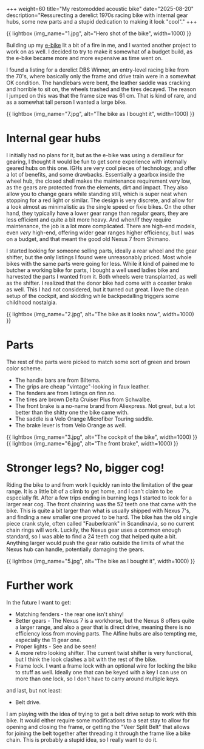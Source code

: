 +++
weight=60
title="My restomodded acoustic bike"
date="2025-08-20"
description="Ressurecting a derelict 1970s racing bike with internal gear hubs, some new parts and a stupid dedication to making it look \"cool\"."
+++

{{ lightbox (img_name="1.jpg", alt="Hero shot of the bike", width=1000) }}

Building up my [e-bike](../ebike/) lit a bit of a fire in me, and I wanted another project to work on as well. I decided to try to make it somewhat of a budget build, as the e-bike became more and more expensive as time went on.

 I found a listing for a derelict DBS Winner, an entry-level racing bike from the 70's, where basically only the frame and drive train were in a somewhat OK condition. The handlebars were bent, the leather saddle was cracking and horrible to sit on, the wheels trashed and the tires decayed. The reason I jumped on this was that the frame size was 61 cm. That is kind of rare, and as a somewhat tall person I wanted a large bike.

{{ lightbox (img_name="7.jpg", alt="The bike as I bought it", width=1000) }}

# Internal gear hubs

I initially had no plans for it, but as the e-bike was using a derailleur for gearing, I thought it would be fun to get some experience with internally geared hubs on this one. IGHs are very cool pieces of technology, and offer a lot of benefits, and some drawbacks. Essentially a gearbox inside the wheel hub, the closed shell makes the maintenance requirement very low, as the gears are protected from the elements, dirt and impact. They also allow you to change gears while standing still, which is super neat when stopping for a red light or similar. The design is very discrete, and allow for a look almost as minimalistic as the single speed or fixie bikes. On the other hand, they typically have a lower gear range than regular gears, they are less efficient and quite a bit more heavy. And when/if they require maintenance, the job is a lot more complicated. There are high-end models, even *very* high-end, offering wider gear ranges higher efficiency, but I was on a budget, and that meant the good old Nexus 7 from Shimano.

I started looking for someone selling parts, ideally a rear wheel and the gear shifter, but the only listings I found were unreasonably priced. Most whole bikes with the same parts were going for less. While it kind of pained me to butcher a working bike for parts, I bought a well used ladies bike and harvested the parts I wanted from it. Both wheels were transplanted, as well as the shifter. I realized that the donor bike had come with a coaster brake as well. This I had not considered, but it turned out great. I love the clean setup of the cockpit, and skidding while backpedalling triggers some childhood nostalgia.

{{ lightbox (img_name="2.jpg", alt="The bike as it looks now", width=1000) }}


# Parts

The rest of the parts were picked to match some sort of green and brown color scheme.

* The handle bars are from Biltema. 
* The grips are cheap "vintage"-looking in faux leather.
* The fenders are from listings on finn.no.
* The tires are brown Delta Cruiser Plus from Schwalbe.
* The front brake is a no-name brand from Aliexpress. Not great, but a lot better than the shitty one the bike came with.
* The saddle is a Velo Orange Microfiber Touring saddle.
* The brake lever is from Velo Orange as well.

{{ lightbox (img_name="3.jpg", alt="The cockpit of the bike", width=1000) }}
{{ lightbox (img_name="6.jpg", alt="The front brake", width=1000) }}


# Stronger legs? No, bigger cog!

Riding the bike to and from work I quickly ran into the limitation of the gear range. It is a little bit of a climb to get home, and I can't claim to be especially fit. After a few trips ending in burning legs I started to look for a larger rear cog. The front chainring was the 52 teeth one that came with the bike. This is quite a bit larger than what is usually shipped with Nexus 7's, and finding a new smaller one proved to be hard. The bike has the old single piece crank style, often called "Fauberkrank" in Scandinavia, so no current chain rings will work. Luckily, the Nexus gear uses a common enough standard, so I was able to find a 24 teeth cog that helped quite a bit. Anything larger would push the gear ratio outside the limits of what the Nexus hub can handle, potentially damaging the gears.

{{ lightbox (img_name="5.jpg", alt="The bike as I bought it", width=1000) }}

# Further work

In the future I want to get: 

* Matching fenders - the rear one isn't shiny!
* Better gears - The Nexus 7 is a workhorse, but the Nexus 8 offers quite a larger range, and also a gear that is direct drive, meaning there is no efficiency loss from moving parts. The Alfine hubs are also tempting me, especially the 11 gear one.
* Proper lights - See and be seen!
* A more retro looking shifter. The current twist shifter is very functional, but I think the look clashes a bit with the rest of the bike. 
* Frame lock. I want a frame lock with an optional wire for locking the bike to stuff as well. Ideally one that can be keyed with a key I can use on more than one lock, so I don't have to carry around multiple keys.

and last, but not least:

* Belt drive. 

I am playing with the idea of trying to get a belt drive setup to work with this bike. It would either require some modifications to a seat stay to allow for opening and closing the frame, or getting the "Veer Split Belt" that allows for joining the belt together after threading it through the frame like a bike chain. This is probably a stupid idea, so I really want to do it.